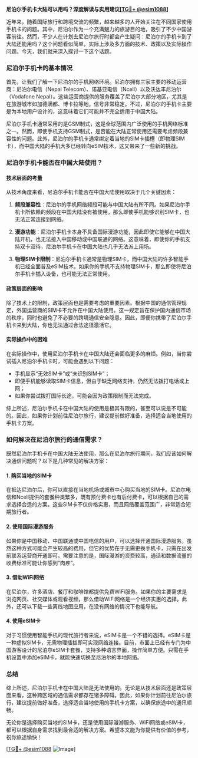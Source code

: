 **尼泊尔手机卡大陆可以用吗？深度解读与实用建议[[TG💪+ @esim1088](https://t.me/s/esim1088)]**

近年来，随着国际旅行和跨境交流的频繁，越来越多的人开始关注在不同国家使用手机卡的问题。其中，尼泊尔作为一个充满魅力的旅游目的地，吸引了不少中国游客前往。然而，不少人在计划去尼泊尔旅行时都会产生疑问：尼泊尔的手机卡到了大陆还能用吗？这个问题看似简单，实际上涉及多方面的技术、政策以及实际操作问题。今天，我们就来深入探讨一下这个话题。

### 尼泊尔手机卡的基本情况

首先，让我们了解一下尼泊尔的手机网络环境。尼泊尔拥有三家主要的移动运营商：尼泊尔电信（Nepal Telecom）、诺基亚电信（Ncell）以及沃达丰尼泊尔（Vodafone Nepal）。这些运营商提供的服务覆盖了尼泊尔大部分地区，尤其是在旅游城市如加德满都、博卡拉等地，信号非常稳定。不过，尼泊尔的手机卡主要是为本地用户设计的，这意味着它们可能并不完全适用于中国大陆。

尼泊尔手机卡通常采用的是GSM制式，这是全球范围内广泛使用的手机网络标准之一。然而，即使手机支持GSM制式，是否能在大陆正常使用还需要考虑频段兼容性的问题。此外，尼泊尔的手机卡通常绑定着当地的SIM卡插槽（即物理SIM卡），而中国大陆的手机大多已经转向eSIM技术，这又带来了一些新的挑战。

### 尼泊尔手机卡能否在中国大陆使用？

#### 技术层面的考量

从技术角度来看，尼泊尔手机卡能否在中国大陆使用取决于几个关键因素：

1. **频段兼容性**：尼泊尔的手机网络频段可能与中国大陆有所不同。如果尼泊尔手机卡所依赖的频段在中国大陆没有被使用，那么即使手机能够识别SIM卡，也无法正常连接到网络。
   
2. **漫游功能**：尼泊尔手机卡本身不具备国际漫游功能，因此即使它能够在中国大陆开机，也无法接入中国移动或中国联通的网络。这意味着，即使你的手机支持双卡双待，尼泊尔手机卡在中国大陆也几乎无法派上用场。

3. **物理SIM卡限制**：尼泊尔手机卡通常是物理SIM卡，而中国大陆的许多智能手机已经全面普及eSIM技术。如果你的手机不支持物理SIM卡，那么即使将尼泊尔手机卡插入设备，也可能无法正常使用。

#### 政策层面的影响

除了技术上的限制，政策层面也是需要考虑的重要因素。根据中国的通信管理规定，外国运营商的SIM卡不允许在中国大陆使用。这一规定旨在保护国内通信市场的秩序，同时也避免了不必要的跨境通信安全隐患。因此，即便你携带了尼泊尔手机卡来到大陆，你也无法通过合法途径激活它。

#### 实际操作中的困难

在实际操作中，使用尼泊尔手机卡在中国大陆还会面临更多的麻烦。例如，当你尝试插入尼泊尔手机卡时，可能会遇到以下问题：

- 手机显示“无效SIM卡”或“未识别SIM卡”；
- 即便手机能够读取SIM卡信息，但由于缺乏网络支持，仍然无法拨打电话或上网；
- 如果你尝试拨打国际长途，可能会因为政策限制而无法完成。

综上所述，尼泊尔手机卡在中国大陆的使用是极其有限的，甚至可以说是不可能的。因此，如果你计划前往尼泊尔旅行，建议提前做好准备，选择适合当地使用的手机卡方案。

### 如何解决在尼泊尔旅行的通信需求？

既然尼泊尔手机卡在中国大陆无法使用，那么在尼泊尔旅行期间，我们应该如何解决通信问题呢？以下是几种常见的解决方案：

#### 1. 购买当地的SIM卡

在抵达尼泊尔后，你可以直接在当地机场或城市中心购买当地的SIM卡。尼泊尔电信和Ncell提供的套餐种类繁多，既有预付费卡也有后付费卡，可以根据自己的需求选择合适的方案。这些SIM卡不仅价格实惠，而且网络覆盖范围广，非常适合短期旅行者。

#### 2. 使用国际漫游服务

如果你是中国移动、中国联通或中国电信的用户，可以选择开通国际漫游服务。虽然这种方式可能会产生较高的费用，但它的优势在于无需更换手机卡，只需在出发前联系运营商开通即可。需要注意的是，国际漫游的资费较高，通话和数据流量的收费标准可能让你感到“肉疼”。

#### 3. 借助WiFi网络

在尼泊尔，许多酒店、餐厅和咖啡馆都提供免费WiFi服务。如果你的主要需求是浏览网页、社交媒体或观看视频，那么借助WiFi网络是一个经济实惠的选择。此外，还可以下载一些离线地图应用，在没有网络的情况下也能导航。

#### 4. 使用eSIM卡

对于习惯使用智能手机的现代旅行者来说，eSIM卡是一个不错的选择。eSIM卡是一种虚拟SIM卡，无需物理插拔即可实现网络连接。目前，市面上已经有专门为中国游客设计的尼泊尔eSIM卡套餐，支持多种语言界面，操作简单方便。只需在手机设置中添加eSIM卡，就能快速切换至尼泊尔的本地网络。

### 总结

综上所述，尼泊尔手机卡在中国大陆是无法使用的。无论是从技术层面还是政策层面来看，这种跨区域的通信需求都存在诸多障碍。因此，如果你计划前往尼泊尔旅行，建议提前做好准备，选择适合当地使用的手机卡方案，以确保旅途中的通讯顺畅。

无论你是选择购买当地的SIM卡，还是使用国际漫游服务、WiFi网络或eSIM卡，都可以根据自身需求找到最合适的解决方案。希望本文能为你提供有价值的参考，祝你旅途愉快！

[[TG💪+ @esim1088](https://t.me/s/esim1088) ![Image](https://i.postimg.cc/4NQfJmqS/Snipaste-2025-05-13-00-14-12.png)]